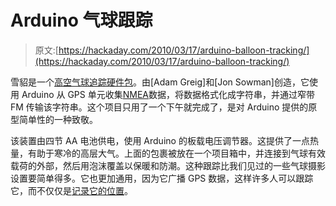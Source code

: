 # Arduino 气球跟踪

> 原文:[https://hackaday.com/2010/03/17/arduino-balloon-tracking/](https://hackaday.com/2010/03/17/arduino-balloon-tracking/)

雪貂是一个[高空气球追踪硬件包](http://www.hexoc.com/wb/pages/ferret.php)。由[Adam Greig]和[Jon Sowman]创造，它使用 Arduino 从 GPS 单元收集[NMEA](http://en.wikipedia.org/wiki/NMEA)数据，将数据格式化成字符串，并通过窄带 FM 传输该字符串。这个项目只用了一个下午就完成了，是对 Arduino 提供的原型简单性的一种致敬。

该装置由四节 AA 电池供电，使用 Arduino 的板载电压调节器。这提供了一点热量，有助于寒冷的高层大气。上面的包裹被放在一个项目箱中，并连接到气球有效载荷的外部，然后用泡沫覆盖以保暖和防潮。这种跟踪比我们见过的一些气球摄影设置要简单得多。它也更加通用，因为它广播 GPS 数据，这样许多人可以跟踪它，而不仅仅是[记录它的位置](http://hackaday.com/2007/09/13/another-gps-logger/)。